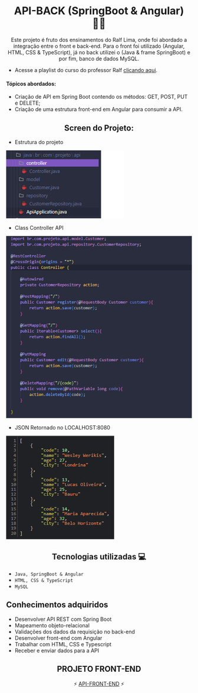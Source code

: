 <div align="center">
  <h1 style="border-bottom:none">API-BACK (SpringBoot & Angular) 👨‍💻</h1> 
  
   <p>Este projeto é fruto dos ensinamentos do Ralf Lima, onde foi abordado a integração entre o front e back-end. Para o front foi utilizado (Angular, HTML, CSS & TypeScript), já no back utilizei o (Java & frame SpringBoot) e por fim, banco de dados MySQL.</p>
</div>

- Acesse a playlist do curso do professor Ralf [clicando aqui](https://www.youtube.com/watch?v=7lGaYV5Hjx4&list=PLWXw8Gu52TRLR24HGjSiVrE5MrkU5tWX-&index=1).

<h4>Tópicos abordados:</h4>
  
   + Criação de API em Spring Boot contendo os métodos: GET, POST, PUT e DELETE;
   + Criação de uma estrutura front-end em Angular para consumir a API.

<div align="center">
<h2>Screen do Projeto: </h2>
</div>

+ Estrutura do projeto

![Alt text](img/image.png)

+ Class Controller API

![Alt text](img/image-1.png)

+ JSON Retornado no LOCALHOST:8080

![Alt text](img/image-2.png)

  <div align="center">
<h2>Tecnologias utilizadas 💻</h2>
</div>

- ``Java, SpringBoot & Angular``
- ``HTML, CSS & TypeScript``
- ``MySQL``

## Conhecimentos adquiridos <br>
 * Desenvolver API REST com Spring Boot
 * Mapeamento objeto-relacional
 * Validações dos dados da requisição no back-end
 * Desenvolver front-end com Angular
 * Trabalhar com HTML, CSS e Typescript
 * Receber e enviar dados para a API

<div align="center">
<h2>PROJETO FRONT-END</h2>

⚡ [API-FRONT-END](https://github.com/wesleywerikis/projeto-api-front) ⚡
</div>